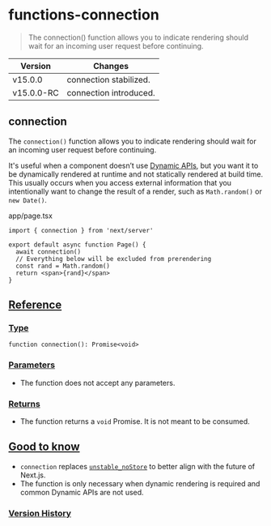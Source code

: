 # functions-connection

> The connection() function allows you to indicate rendering should wait for an incoming user request before continuing.

| Version    | Changes                |
| ---------- | ---------------------- |
| v15.0.0    | connection stabilized. |
| v15.0.0-RC | connection introduced. |

## connection

The `connection()` function allows you to indicate rendering should wait for an incoming user request before continuing.

It's useful when a component doesn’t use [Dynamic APIs](about:/docs/app/getting-started/partial-prerendering#dynamic-rendering), but you want it to be dynamically rendered at runtime and not statically rendered at build time. This usually occurs when you access external information that you intentionally want to change the result of a render, such as `Math.random()` or `new Date()`.

app/page.tsx

    import { connection } from 'next/server'
     
    export default async function Page() {
      await connection()
      // Everything below will be excluded from prerendering
      const rand = Math.random()
      return <span>{rand}</span>
    }

## [Reference](#reference)

### [Type](#type)

    function connection(): Promise<void>

### [Parameters](#parameters)

*   The function does not accept any parameters.

### [Returns](#returns)

*   The function returns a `void` Promise. It is not meant to be consumed.

## [Good to know](#good-to-know)

*   `connection` replaces [`unstable_noStore`](/docs/app/api-reference/functions/unstable_noStore) to better align with the future of Next.js.
*   The function is only necessary when dynamic rendering is required and common Dynamic APIs are not used.

### [Version History](#version-history)
